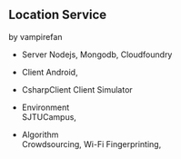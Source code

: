 Location Service 
-----------------------------
by vampirefan

* Server
Nodejs, Mongodb, Cloudfoundry

* Client
Android,

* CsharpClient
Client Simulator

* Environment   
SJTUCampus,

* Algorithm   
Crowdsourcing, Wi-Fi Fingerprinting, 